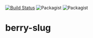 [![Build Status](https://travis-ci.org/joswide/berry-slug.svg?branch=master)](https://travis-ci.org/joswide/berry-slug)
![Packagist](https://img.shields.io/packagist/v/joswide/berry-slug.svg)
![Packagist](https://img.shields.io/packagist/dt/joswide/berry-slug.svg)

# berry-slug